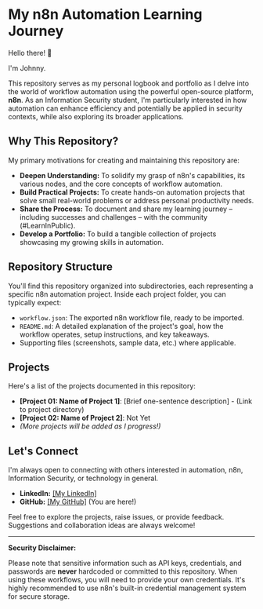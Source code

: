 # My n8n Automation Learning Journey

Hello there! 👋

I'm Johnny.

This repository serves as my personal logbook and portfolio as I delve into the world of workflow automation using the powerful open-source platform, **n8n**. As an Information Security student, I'm particularly interested in how automation can enhance efficiency and potentially be applied in security contexts, while also exploring its broader applications.

## Why This Repository?

My primary motivations for creating and maintaining this repository are:

- **Deepen Understanding:** To solidify my grasp of n8n's capabilities, its various nodes, and the core concepts of workflow automation.
- **Build Practical Projects:** To create hands-on automation projects that solve small real-world problems or address personal productivity needs.
- **Share the Process:** To document and share my learning journey – including successes and challenges – with the community (#LearnInPublic).
- **Develop a Portfolio:** To build a tangible collection of projects showcasing my growing skills in automation.

## Repository Structure

You'll find this repository organized into subdirectories, each representing a specific n8n automation project. Inside each project folder, you can typically expect:

- `workflow.json`: The exported n8n workflow file, ready to be imported.
- `README.md`: A detailed explanation of the project's goal, how the workflow operates, setup instructions, and key takeaways.
- Supporting files (screenshots, sample data, etc.) where applicable.

## Projects

Here's a list of the projects documented in this repository:

- **[Project 01: Name of Project 1]**: [Brief one-sentence description] - (Link to project directory)
- **[Project 02: Name of Project 2]**: Not Yet
- _(More projects will be added as I progress!)_

## Let's Connect

I'm always open to connecting with others interested in automation, n8n, Information Security, or technology in general.

- **LinkedIn:** [\[My LinkedIn\]](https://www.linkedin.com/in/mrnu/)
- **GitHub:** [\[My GitHub\]](https://github.com/johnny-official) (You are here!)

Feel free to explore the projects, raise issues, or provide feedback. Suggestions and collaboration ideas are always welcome!

---

**Security Disclaimer:**

Please note that sensitive information such as API keys, credentials, and passwords are **never** hardcoded or committed to this repository. When using these workflows, you will need to provide your own credentials. It's highly recommended to use n8n's built-in credential management system for secure storage.
